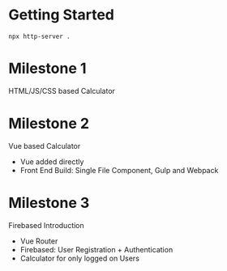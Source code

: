 # Getting Started

```
npx http-server .
```

# Milestone 1

HTML/JS/CSS based Calculator

# Milestone 2

Vue based Calculator

- Vue added directly
- Front End Build: Single File Component, Gulp and Webpack

# Milestone 3

Firebased Introduction

- Vue Router
- Firebased: User Registration + Authentication
- Calculator for only logged on Users